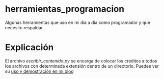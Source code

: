 # herramientas_programacion
Algunas herramientas que uso en mi día a día como programador y que necesito respaldar.

# Explicación
El archivo *escribir_contenido.py* se encarga de colocar los créditos a todos los archivos
con determinada extensión dentro de un directorio. Puedes ver su [uso y demostración en mi blog](https://parzibyte.me/blog/2020/02/11/script-escribir-creditos-encabezado-archivos/)
